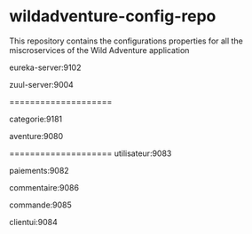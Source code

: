 # wildadventure-config-repo
This repository contains the configurations properties for all the miscroservices of the Wild Adventure application



eureka-server:9102

zuul-server:9004

====================

categorie:9181

aventure:9080

====================
utilisateur:9083

paiements:9082

commentaire:9086

commande:9085

clientui:9084


